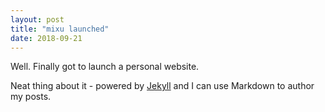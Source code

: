```yaml
---
layout: post
title: "mixu launched"
date: 2018-09-21
---
```


Well. Finally got to launch a personal website. 

Neat thing about it - powered by [Jekyll](http://jekyllrb.com) 
and I can use Markdown to author my posts.
